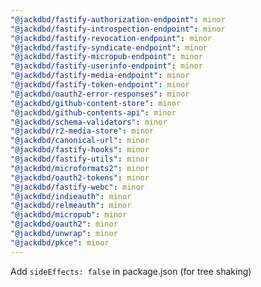 ```yaml
---
"@jackdbd/fastify-authorization-endpoint": minor
"@jackdbd/fastify-introspection-endpoint": minor
"@jackdbd/fastify-revocation-endpoint": minor
"@jackdbd/fastify-syndicate-endpoint": minor
"@jackdbd/fastify-micropub-endpoint": minor
"@jackdbd/fastify-userinfo-endpoint": minor
"@jackdbd/fastify-media-endpoint": minor
"@jackdbd/fastify-token-endpoint": minor
"@jackdbd/oauth2-error-responses": minor
"@jackdbd/github-content-store": minor
"@jackdbd/github-contents-api": minor
"@jackdbd/schema-validators": minor
"@jackdbd/r2-media-store": minor
"@jackdbd/canonical-url": minor
"@jackdbd/fastify-hooks": minor
"@jackdbd/fastify-utils": minor
"@jackdbd/microformats2": minor
"@jackdbd/oauth2-tokens": minor
"@jackdbd/fastify-webc": minor
"@jackdbd/indieauth": minor
"@jackdbd/relmeauth": minor
"@jackdbd/micropub": minor
"@jackdbd/oauth2": minor
"@jackdbd/unwrap": minor
"@jackdbd/pkce": minor
---
```


Add `sideEffects: false` in package.json (for tree shaking)
